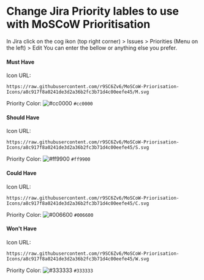 # Change Jira Priority lables to use with MoSCoW Prioritisation

In Jira click on the cog ikon (top right corner) > Issues > Priorities (Menu on the left) > Edit
You can enter the bellow or anything else you prefer.

#### Must Have

Icon URL:
```
https://raw.githubusercontent.com/r9SC6Zv6/MoSCoW-Priorisation-Icons/a8c917f8a0241de3d2a36b2fc3b71d4c00eefe45/M.svg
```
Priority Color: ![#cc0000](https://via.placeholder.com/15/cc0000/000000?text=+) `#cc0000`

#### Should Have

Icon URL:
```
https://raw.githubusercontent.com/r9SC6Zv6/MoSCoW-Priorisation-Icons/a8c917f8a0241de3d2a36b2fc3b71d4c00eefe45/S.svg
```
Priority Color: ![#ff9900](https://via.placeholder.com/15/ff9900/000000?text=+) `#ff9900`

#### Could Have

Icon URL:
```
https://raw.githubusercontent.com/r9SC6Zv6/MoSCoW-Priorisation-Icons/a8c917f8a0241de3d2a36b2fc3b71d4c00eefe45/C.svg
```
Priority Color: ![#006600](https://via.placeholder.com/15/006600/000000?text=+) `#006600`

#### Won't Have

Icon URL:
```
https://raw.githubusercontent.com/r9SC6Zv6/MoSCoW-Priorisation-Icons/a8c917f8a0241de3d2a36b2fc3b71d4c00eefe45/W.svg
```
Priority Color: ![#333333](https://via.placeholder.com/15/333333/000000?text=+) `#333333`
